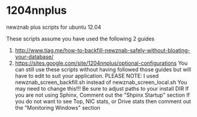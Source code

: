 1204nnplus
==========

newznab plus scripts for ubuntu 12.04

These scripts assume you have used the following 2 guides
 1) http://www.tiag.me/how-to-backfill-newznab-safely-without-bloating-your-database/
 2) https://sites.google.com/site/1204nnplus/optional-configurations
You can still use these scripts without having followed those guides but will have to edit to suit your application.
PLEASE NOTE: I used newznab_screen_backfill.sh instead of newznab_screen_local.sh You may need to change this!!!
Be sure to adjust paths to your install DIR
If you are not using Sphinx, Comment out the "Shpinx Startup" section
If you do not want to see Top, NIC stats, or Drive stats then comment out the "Monitoring Windows" section
